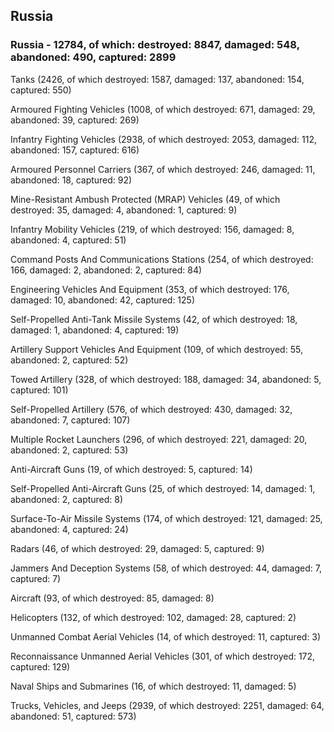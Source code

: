 
 
 ## Russia
 
 ### Russia - 12784, of which: destroyed: 8847, damaged: 548, abandoned: 490, captured: 2899

 

 

 Tanks (2426, of which destroyed: 1587, damaged: 137, abandoned: 154, captured: 550)

 Armoured Fighting Vehicles (1008, of which destroyed: 671, damaged: 29, abandoned: 39, captured: 269)

 Infantry Fighting Vehicles (2938, of which destroyed: 2053, damaged: 112, abandoned: 157, captured: 616)

 Armoured Personnel Carriers (367, of which destroyed: 246, damaged: 11, abandoned: 18, captured: 92)

 Mine-Resistant Ambush Protected (MRAP) Vehicles (49, of which destroyed: 35, damaged: 4, abandoned: 1, captured: 9)

 Infantry Mobility Vehicles (219, of which destroyed: 156, damaged: 8, abandoned: 4, captured: 51)

 Command Posts And Communications Stations (254, of which destroyed: 166, damaged: 2, abandoned: 2, captured: 84)

 Engineering Vehicles And Equipment (353, of which destroyed: 176, damaged: 10, abandoned: 42, captured: 125)

 Self-Propelled Anti-Tank Missile Systems (42, of which destroyed: 18, damaged: 1, abandoned: 4, captured: 19)

 Artillery Support Vehicles And Equipment (109, of which destroyed: 55, abandoned: 2, captured: 52)

 Towed Artillery (328, of which destroyed: 188, damaged: 34, abandoned: 5, captured: 101)

 Self-Propelled Artillery (576, of which destroyed: 430, damaged: 32, abandoned: 7, captured: 107)

 Multiple Rocket Launchers (296, of which destroyed: 221, damaged: 20, abandoned: 2, captured: 53)

 Anti-Aircraft Guns (19, of which destroyed: 5, captured: 14)

 Self-Propelled Anti-Aircraft Guns (25, of which destroyed: 14, damaged: 1, abandoned: 2, captured: 8)

 Surface-To-Air Missile Systems (174, of which destroyed: 121, damaged: 25, abandoned: 4, captured: 24)

 Radars (46, of which destroyed: 29, damaged: 5, captured: 9)

 Jammers And Deception Systems (58, of which destroyed: 44, damaged: 7, captured: 7)

 Aircraft (93, of which destroyed: 85, damaged: 8)

 Helicopters (132, of which destroyed: 102, damaged: 28, captured: 2)

 Unmanned Combat Aerial Vehicles (14, of which destroyed: 11, captured: 3)

 Reconnaissance Unmanned Aerial Vehicles (301, of which destroyed: 172, captured: 129)

 Naval Ships and Submarines (16, of which destroyed: 11, damaged: 5)

 Trucks, Vehicles, and Jeeps (2939, of which destroyed: 2251, damaged: 64, abandoned: 51, captured: 573)

